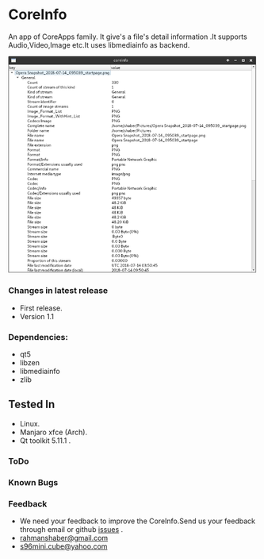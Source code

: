 # CoreInfo
An app of CoreApps family. It give's a file's detail information .It supports Audio,Video,Image etc.It uses libmediainfo as backend.

<img src="a1.png" width="500">

### Changes in latest release
* First release.
* Version 1.1


### Dependencies:
* qt5
* libzen
* libmediainfo
* zlib

## Tested In
* Linux.
* Manjaro xfce (Arch).
* Qt toolkit 5.11.1 .

### ToDo

### Known Bugs

### Feedback
* We need your feedback to improve the CoreInfo.Send us your feedback through email or github [issues](https://github.com/rahmanshaber/coreinfo/issues "Title") .
* rahmanshaber@gmail.com
* s96mini.cube@yahoo.com
